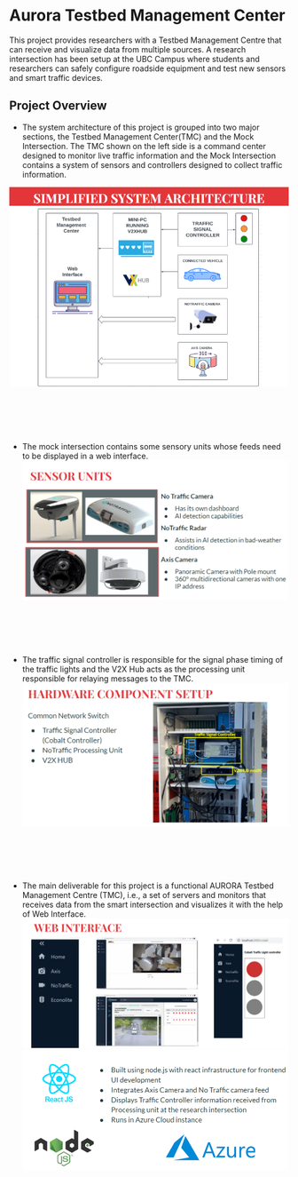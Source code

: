 # Aurora Testbed Management Center

This project provides researchers with a Testbed Management Centre that can receive and visualize data from multiple sources. A research intersection has been setup at the UBC Campus where students and researchers can safely configure roadside equipment and test new sensors and smart traffic devices.

## Project Overview

* The system architecture of this project is grouped into two major sections, the Testbed Management Center(TMC) and the Mock Intersection. The TMC shown on the left side is a command center designed to monitor live traffic information and the Mock Intersection contains a system of sensors and controllers designed to collect traffic information. 

![Alt text](https://github.com/dahiya18/Capstone_webapp/blob/main/sys_arch.png)

</br>
</br>
</br>
</br>

* The mock intersection contains some sensory units whose feeds need to be displayed in a web interface.
![Alt text](https://github.com/dahiya18/Capstone_webapp/blob/main/sensor_units.png)

</br>
</br>
</br>
</br>

* The traffic signal controller is responsible for the signal phase timing of the traffic lights and the V2X Hub acts as the processing unit responsible for relaying messages to the TMC.
![Alt text](https://github.com/dahiya18/Capstone_webapp/blob/main/hardware_comp.png)

</br>
</br>
</br>
</br>

* The main deliverable for this project is a functional AURORA Testbed Management Centre (TMC), i.e., a set of servers and monitors that receives data from the smart intersection and visualizes it with the help of Web Interface. 
![Alt text](https://github.com/dahiya18/Capstone_webapp/blob/main/web_interface.png)
![Alt text](https://github.com/dahiya18/Capstone_webapp/blob/main/tech_stack.png)
